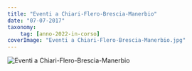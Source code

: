 ```yaml
---
title: "Eventi a Chiari-Flero-Brescia-Manerbio"
date: "07-07-2017"
taxonomy: 
    tag: [anno-2022-in-corso]
coverImage: "Eventi a Chiari-Flero-Brescia-Manerbio.jpg"
---
```


![Eventi a Chiari-Flero-Brescia-Manerbio](images/io%20noi%20il%20diabete%20maggio%202022_definitivo%20(1)_page-0010.jpg)
